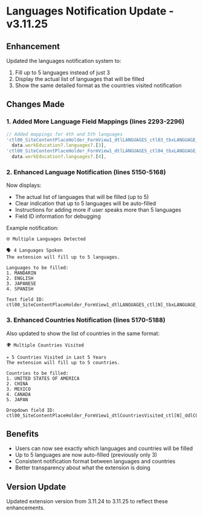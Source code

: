 # Languages Notification Update - v3.11.25

## Enhancement
Updated the languages notification system to:
1. Fill up to 5 languages instead of just 3
2. Display the actual list of languages that will be filled
3. Show the same detailed format as the countries visited notification

## Changes Made

### 1. Added More Language Field Mappings (lines 2293-2296)
```javascript
// Added mappings for 4th and 5th languages
'ctl00_SiteContentPlaceHolder_FormView1_dtlLANGUAGES_ctl03_tbxLANGUAGE_NAME': 
  data.workEducation?.languages?.[3],
'ctl00_SiteContentPlaceHolder_FormView1_dtlLANGUAGES_ctl04_tbxLANGUAGE_NAME': 
  data.workEducation?.languages?.[4],
```

### 2. Enhanced Language Notification (lines 5150-5168)
Now displays:
- The actual list of languages that will be filled (up to 5)
- Clear indication that up to 5 languages will be auto-filled
- Instructions for adding more if user speaks more than 5 languages
- Field ID information for debugging

Example notification:
```
🌐 Multiple Languages Detected

🗣️ 4 Languages Spoken
The extension will fill up to 5 languages.

Languages to be filled:
1. MANDARIN
2. ENGLISH
3. JAPANESE
4. SPANISH

Text field ID: ctl00_SiteContentPlaceHolder_FormView1_dtlLANGUAGES_ctl[N]_tbxLANGUAGE_NAME
```

### 3. Enhanced Countries Notification (lines 5170-5188)
Also updated to show the list of countries in the same format:
```
🌍 Multiple Countries Visited

✈️ 5 Countries Visited in Last 5 Years
The extension will fill up to 5 countries.

Countries to be filled:
1. UNITED STATES OF AMERICA
2. CHINA
3. MEXICO
4. CANADA
5. JAPAN

Dropdown field ID: ctl00_SiteContentPlaceHolder_FormView1_dtlCountriesVisited_ctl[N]_ddlCOUNTRIES_VISITED
```

## Benefits
- Users can now see exactly which languages and countries will be filled
- Up to 5 languages are now auto-filled (previously only 3)
- Consistent notification format between languages and countries
- Better transparency about what the extension is doing

## Version Update
Updated extension version from 3.11.24 to 3.11.25 to reflect these enhancements.